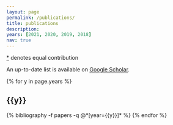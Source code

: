 ```yaml
---
layout: page
permalink: /publications/
title: publications
description:  
years: [2021, 2020, 2019, 2018]
nav: true
---
```

[\*]() denotes equal contribution

An up-to-date list is available on [Google Scholar](https://scholar.google.com/citations?user=517t5gEAAAAJ).

<div class="publications">

{% for y in page.years %}
  <h2 class="year">{{y}}</h2>
  {% bibliography -f papers -q @*[year={{y}}]* %}
{% endfor %}

</div>

